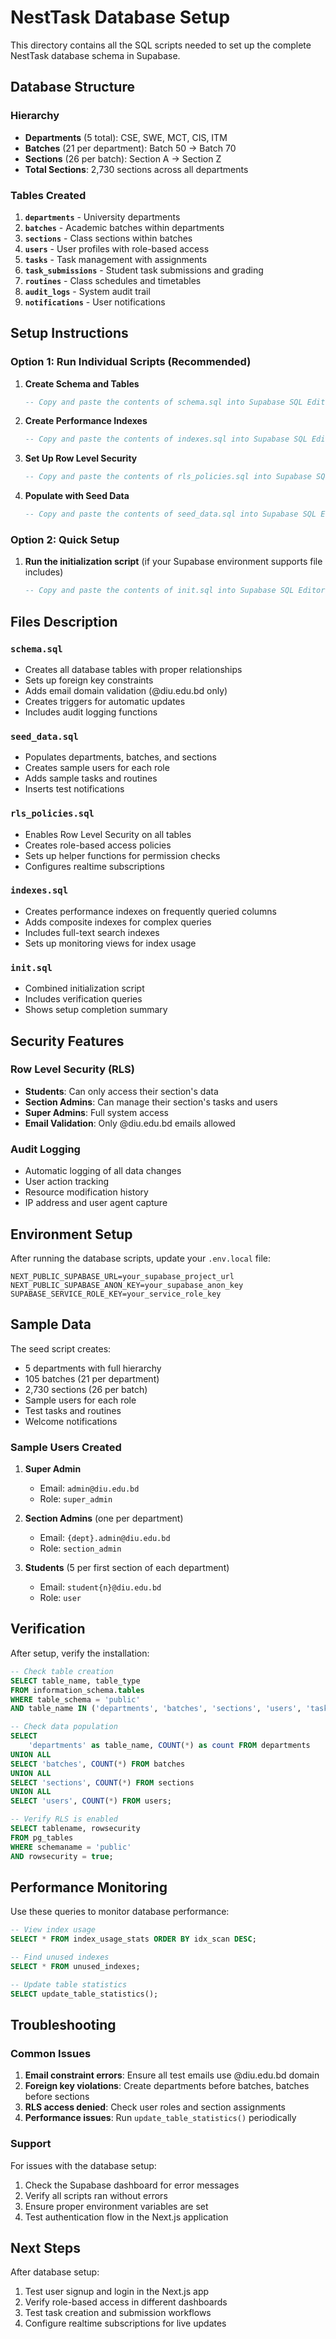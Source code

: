 # NestTask Database Setup

This directory contains all the SQL scripts needed to set up the complete NestTask database schema in Supabase.

## Database Structure

### Hierarchy
- **Departments** (5 total): CSE, SWE, MCT, CIS, ITM
- **Batches** (21 per department): Batch 50 → Batch 70
- **Sections** (26 per batch): Section A → Section Z
- **Total Sections**: 2,730 sections across all departments

### Tables Created

1. **`departments`** - University departments
2. **`batches`** - Academic batches within departments
3. **`sections`** - Class sections within batches
4. **`users`** - User profiles with role-based access
5. **`tasks`** - Task management with assignments
6. **`task_submissions`** - Student task submissions and grading
7. **`routines`** - Class schedules and timetables
8. **`audit_logs`** - System audit trail
9. **`notifications`** - User notifications

## Setup Instructions

### Option 1: Run Individual Scripts (Recommended)

1. **Create Schema and Tables**
   ```sql
   -- Copy and paste the contents of schema.sql into Supabase SQL Editor
   ```

2. **Create Performance Indexes**
   ```sql
   -- Copy and paste the contents of indexes.sql into Supabase SQL Editor
   ```

3. **Set Up Row Level Security**
   ```sql
   -- Copy and paste the contents of rls_policies.sql into Supabase SQL Editor
   ```

4. **Populate with Seed Data**
   ```sql
   -- Copy and paste the contents of seed_data.sql into Supabase SQL Editor
   ```

### Option 2: Quick Setup

1. **Run the initialization script** (if your Supabase environment supports file includes)
   ```sql
   -- Copy and paste the contents of init.sql into Supabase SQL Editor
   ```

## Files Description

### `schema.sql`
- Creates all database tables with proper relationships
- Sets up foreign key constraints
- Adds email domain validation (@diu.edu.bd only)
- Creates triggers for automatic updates
- Includes audit logging functions

### `seed_data.sql`
- Populates departments, batches, and sections
- Creates sample users for each role
- Adds sample tasks and routines
- Inserts test notifications

### `rls_policies.sql`
- Enables Row Level Security on all tables
- Creates role-based access policies
- Sets up helper functions for permission checks
- Configures realtime subscriptions

### `indexes.sql`
- Creates performance indexes on frequently queried columns
- Adds composite indexes for complex queries
- Includes full-text search indexes
- Sets up monitoring views for index usage

### `init.sql`
- Combined initialization script
- Includes verification queries
- Shows setup completion summary

## Security Features

### Row Level Security (RLS)
- **Students**: Can only access their section's data
- **Section Admins**: Can manage their section's tasks and users
- **Super Admins**: Full system access
- **Email Validation**: Only @diu.edu.bd emails allowed

### Audit Logging
- Automatic logging of all data changes
- User action tracking
- Resource modification history
- IP address and user agent capture

## Environment Setup

After running the database scripts, update your `.env.local` file:

```env
NEXT_PUBLIC_SUPABASE_URL=your_supabase_project_url
NEXT_PUBLIC_SUPABASE_ANON_KEY=your_supabase_anon_key
SUPABASE_SERVICE_ROLE_KEY=your_service_role_key
```

## Sample Data

The seed script creates:
- 5 departments with full hierarchy
- 105 batches (21 per department)
- 2,730 sections (26 per batch)
- Sample users for each role
- Test tasks and routines
- Welcome notifications

### Sample Users Created

1. **Super Admin**
   - Email: `admin@diu.edu.bd`
   - Role: `super_admin`

2. **Section Admins** (one per department)
   - Email: `{dept}.admin@diu.edu.bd`
   - Role: `section_admin`

3. **Students** (5 per first section of each department)
   - Email: `student{n}@diu.edu.bd`
   - Role: `user`

## Verification

After setup, verify the installation:

```sql
-- Check table creation
SELECT table_name, table_type
FROM information_schema.tables
WHERE table_schema = 'public'
AND table_name IN ('departments', 'batches', 'sections', 'users', 'tasks', 'task_submissions', 'routines', 'audit_logs', 'notifications');

-- Check data population
SELECT 
    'departments' as table_name, COUNT(*) as count FROM departments
UNION ALL
SELECT 'batches', COUNT(*) FROM batches
UNION ALL
SELECT 'sections', COUNT(*) FROM sections
UNION ALL
SELECT 'users', COUNT(*) FROM users;

-- Verify RLS is enabled
SELECT tablename, rowsecurity
FROM pg_tables
WHERE schemaname = 'public'
AND rowsecurity = true;
```

## Performance Monitoring

Use these queries to monitor database performance:

```sql
-- View index usage
SELECT * FROM index_usage_stats ORDER BY idx_scan DESC;

-- Find unused indexes
SELECT * FROM unused_indexes;

-- Update table statistics
SELECT update_table_statistics();
```

## Troubleshooting

### Common Issues

1. **Email constraint errors**: Ensure all test emails use @diu.edu.bd domain
2. **Foreign key violations**: Create departments before batches, batches before sections
3. **RLS access denied**: Check user roles and section assignments
4. **Performance issues**: Run `update_table_statistics()` periodically

### Support

For issues with the database setup:
1. Check the Supabase dashboard for error messages
2. Verify all scripts ran without errors
3. Ensure proper environment variables are set
4. Test authentication flow in the Next.js application

## Next Steps

After database setup:
1. Test user signup and login in the Next.js app
2. Verify role-based access in different dashboards
3. Test task creation and submission workflows
4. Configure realtime subscriptions for live updates



